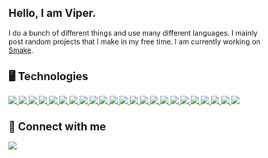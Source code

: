 ## Hello, I am Viper.
I do a bunch of different things and use many different languages. I mainly post random projects that I make in my free time. I am currently working on [Smake](https://github.com/Syntad/smake).

## 🖥️ Technologies

<a href="https://www.arduino.cc/">
<img src="https://viper.tools/badges/Arduino.svg">
</a>
<a href="https://www.gnu.org/software/bash/">
<img src="https://viper.tools/badges/Bash.svg">
</a>
<a href="https://en.wikipedia.org/wiki/C_(programming_language)">
<img src="https://viper.tools/badges/C.svg">
</a>
<a href="https://cplusplus.com/">
<img src="https://viper.tools/badges/CPP.svg">
</a>
<a href="https://cplusplus.com/">
<img src="https://viper.tools/badges/CPP.svg">
</a>
<a href="https://dotnet.microsoft.com/en-us/">
<img src="https://viper.tools/badges/CS.svg">
</a>
<a href="https://www.java.com/en/">
<img src="https://viper.tools/badges/Java.svg">
</a>
<a href="https://www.nasm.us/">
<img src="https://viper.tools/badges/NASM.svg">
</a>
<a href="https://learn.microsoft.com/en-us/powershell/">
<img src="https://viper.tools/badges/Powershell.svg">
</a>
<a href="https://learn.microsoft.com/en-us/windows/apps/winui/">
<img src="https://viper.tools/badges/XAML.svg">
</a>
<a href="https://html.com/">
<img src="https://viper.tools/badges/HTML.svg">
</a>
<a href="https://en.wikipedia.org/wiki/CSS">
<img src="https://viper.tools/badges/CSS.svg">
</a>
<a href="https://www.javascript.com/">
<img src="https://viper.tools/badges/JS.svg">
</a>
<a href="https://dotnet.microsoft.com/en-us/apps/aspnet">
<img src="https://viper.tools/badges/ASP.svg">
</a>
<a href="https://svelte.dev/">
<img src="https://viper.tools/badges/Svelte.svg">
</a>
<a href="https://graphql.org/">
<img src="https://viper.tools/badges/GraphQL.svg">
</a>
<a href="https://www.mysql.com/">
<img src="https://viper.tools/badges/MYSQL.svg">
</a>
<a href="https://www.mongodb.com/">
<img src="https://viper.tools/badges/MongoDB.svg">
</a>
<a href="https://www.lua.org/">
<img src="https://viper.tools/badges/Lua.svg">
</a>
<a href="https://create.roblox.com/">
<img src="https://viper.tools/badges/RobloxStudio.svg">
</a>
<a href="https://www.autodesk.com/products/fusion-360/overview">
<img src="https://viper.tools/badges/Fusion360.svg">
</a>

<a href="https://git-scm.com/">
<img src="https://viper.tools/badges/Git.svg">
</a>
<a href="https://learn.microsoft.com/en-us/windows/win32/apiindex/windows-api-list">
<img src="https://viper.tools/badges/WinAPI.svg">
</a>

## 🔗 Connect with me
<a href="https://discord.com/invite/qEgGGy69Kw">
<img src="https://viper.tools/badges/Discord.svg">
</a>
